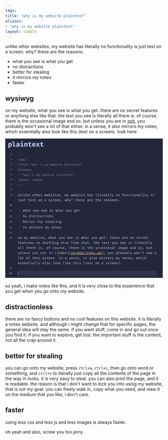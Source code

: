 ```yaml
---
tags: 
title: "why is my website plaintext"
aliases:
- "why is my website plaintext"
layout: simple
---
```


unlike other websites, my website has literally no functionality is just text on a screen. why? these are the reasons:

- what you see is what you get
- no distractions
- better for stealing
- it mirrors my notes
- faster

## wysiwyg

on my website, what you see is what you get. there are no secret features or anything else like that. the text you see is literally all there is. of course, there is the occasional image and so, but unless you are in [xob](xkcdob/index.md), you probably won't see a lot of that either. in a sense, it also mirrors my notes, which essentially also look like this (text on a screen). look here:

![](assets/similarities.png)

so yeah, i make notes like this, and it is very close to the experience that you get when you go onto my website.

## distractionless

there are no fancy buttons and no cool features on this website. it is literally a notes website. and although i might change that for specific pages, the general idea will stay the same. if you want stuff, come in and go out once you find it. if you want to explore, get lost. the important stuff is the content, not all the crap around it.

## better for stealing

you can go onto my website, press `ctrl+a`, `ctrl+c`, then go onto word or something, and `ctrl+v` to literally just copy all the contents of the page in the way in looks. it is very easy to steal. you can also print the page, and it is readable. the reason is that i don't want to lock you into using my website, that is not my goal. you can freely walk in, copy what you need, and view it on the medium that you like, i don't care.

## faster

using less css and less js and less images is always faster.

oh yeah and also, screw you too jerry.
